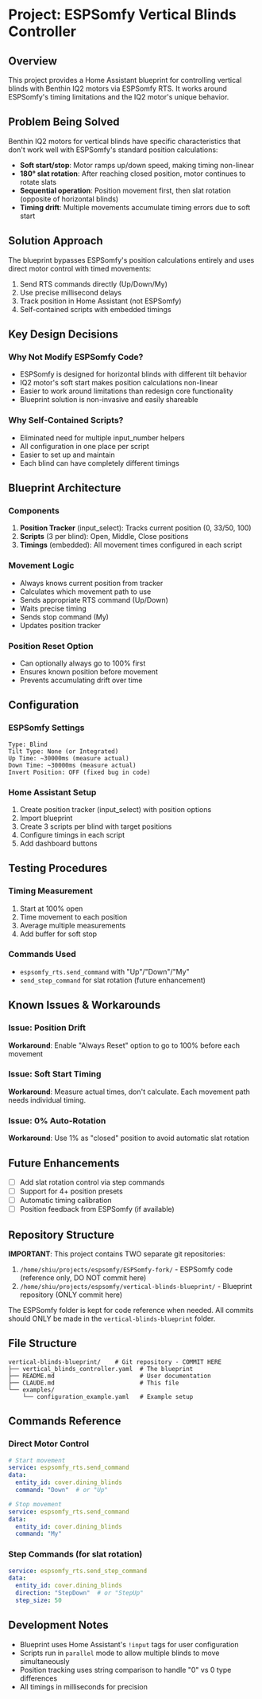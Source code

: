 # Project: ESPSomfy Vertical Blinds Controller

## Overview
This project provides a Home Assistant blueprint for controlling vertical blinds with Benthin IQ2 motors via ESPSomfy RTS. It works around ESPSomfy's timing limitations and the IQ2 motor's unique behavior.

## Problem Being Solved
Benthin IQ2 motors for vertical blinds have specific characteristics that don't work well with ESPSomfy's standard position calculations:
- **Soft start/stop**: Motor ramps up/down speed, making timing non-linear
- **180° slat rotation**: After reaching closed position, motor continues to rotate slats
- **Sequential operation**: Position movement first, then slat rotation (opposite of horizontal blinds)
- **Timing drift**: Multiple movements accumulate timing errors due to soft start

## Solution Approach
The blueprint bypasses ESPSomfy's position calculations entirely and uses direct motor control with timed movements:
1. Send RTS commands directly (Up/Down/My)
2. Use precise millisecond delays
3. Track position in Home Assistant (not ESPSomfy)
4. Self-contained scripts with embedded timings

## Key Design Decisions

### Why Not Modify ESPSomfy Code?
- ESPSomfy is designed for horizontal blinds with different tilt behavior
- IQ2 motor's soft start makes position calculations non-linear
- Easier to work around limitations than redesign core functionality
- Blueprint solution is non-invasive and easily shareable

### Why Self-Contained Scripts?
- Eliminated need for multiple input_number helpers
- All configuration in one place per script
- Easier to set up and maintain
- Each blind can have completely different timings

## Blueprint Architecture

### Components
1. **Position Tracker** (input_select): Tracks current position (0, 33/50, 100)
2. **Scripts** (3 per blind): Open, Middle, Close positions
3. **Timings** (embedded): All movement times configured in each script

### Movement Logic
- Always knows current position from tracker
- Calculates which movement path to use
- Sends appropriate RTS command (Up/Down)
- Waits precise timing
- Sends stop command (My)
- Updates position tracker

### Position Reset Option
- Can optionally always go to 100% first
- Ensures known position before movement
- Prevents accumulating drift over time

## Configuration

### ESPSomfy Settings
```
Type: Blind
Tilt Type: None (or Integrated)
Up Time: ~30000ms (measure actual)
Down Time: ~30000ms (measure actual)
Invert Position: OFF (fixed bug in code)
```

### Home Assistant Setup
1. Create position tracker (input_select) with position options
2. Import blueprint
3. Create 3 scripts per blind with target positions
4. Configure timings in each script
5. Add dashboard buttons

## Testing Procedures

### Timing Measurement
1. Start at 100% open
2. Time movement to each position
3. Average multiple measurements
4. Add buffer for soft stop

### Commands Used
- `espsomfy_rts.send_command` with "Up"/"Down"/"My"
- `send_step_command` for slat rotation (future enhancement)

## Known Issues & Workarounds

### Issue: Position Drift
**Workaround**: Enable "Always Reset" option to go to 100% before each movement

### Issue: Soft Start Timing
**Workaround**: Measure actual times, don't calculate. Each movement path needs individual timing.

### Issue: 0% Auto-Rotation
**Workaround**: Use 1% as "closed" position to avoid automatic slat rotation

## Future Enhancements
- [ ] Add slat rotation control via step commands
- [ ] Support for 4+ position presets
- [ ] Automatic timing calibration
- [ ] Position feedback from ESPSomfy (if available)

## Repository Structure

**IMPORTANT**: This project contains TWO separate git repositories:
1. `/home/shiu/projects/espsomfy/ESPSomfy-fork/` - ESPSomfy code (reference only, DO NOT commit here)
2. `/home/shiu/projects/espsomfy/vertical-blinds-blueprint/` - Blueprint repository (ONLY commit here)

The ESPSomfy folder is kept for code reference when needed. All commits should ONLY be made in the `vertical-blinds-blueprint` folder.

## File Structure
```
vertical-blinds-blueprint/    # Git repository - COMMIT HERE
├── vertical_blinds_controller.yaml  # The blueprint
├── README.md                        # User documentation
├── CLAUDE.md                        # This file
└── examples/
    └── configuration_example.yaml   # Example setup
```

## Commands Reference

### Direct Motor Control
```yaml
# Start movement
service: espsomfy_rts.send_command
data:
  entity_id: cover.dining_blinds
  command: "Down"  # or "Up"

# Stop movement
service: espsomfy_rts.send_command
data:
  entity_id: cover.dining_blinds
  command: "My"
```

### Step Commands (for slat rotation)
```yaml
service: espsomfy_rts.send_step_command
data:
  entity_id: cover.dining_blinds
  direction: "StepDown"  # or "StepUp"
  step_size: 50
```

## Development Notes
- Blueprint uses Home Assistant's `!input` tags for user configuration
- Scripts run in `parallel` mode to allow multiple blinds to move simultaneously
- Position tracking uses string comparison to handle "0" vs 0 type differences
- All timings in milliseconds for precision